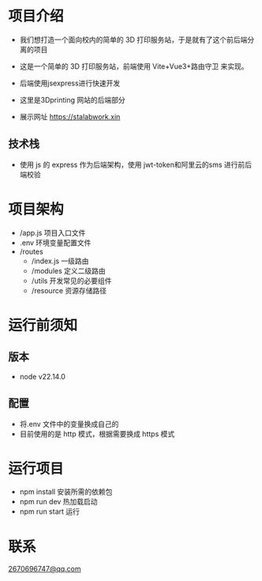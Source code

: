 # 项目介绍

- 我们想打造一个面向校内的简单的 3D 打印服务站，于是就有了这个前后端分离的项目

- 这是一个简单的 3D 打印服务站，前端使用 Vite+Vue3+路由守卫 来实现。
- 后端使用jsexpress进行快速开发

- 这里是3Dprinting 网站的后端部分
- 展示网址 https://stalabwork.xin

## 技术栈
- 使用 js 的 express 作为后端架构，使用 jwt-token和阿里云的sms 进行前后端校验

# 项目架构

- /app.js 项目入口文件
- .env 环境变量配置文件
- /routes
  - /index.js 一级路由
  - /modules 定义二级路由
  - /utils 开发常见的必要组件
  - /resource 资源存储路径

# 运行前须知
## 版本
- node v22.14.0
## 配置
- 将.env 文件中的变量换成自己的
- 目前使用的是 http 模式，根据需要换成 https 模式


# 运行项目

- npm install 安装所需的依赖包
- npm run dev 热加载启动
- npm run start 运行

# 联系
2670696747@qq.com
